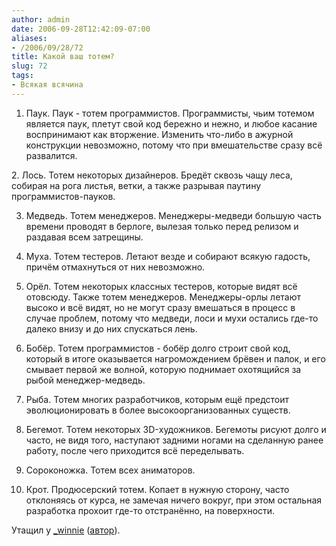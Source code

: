 ```yaml
---
author: admin
date: 2006-09-28T12:42:09-07:00
aliases:
- /2006/09/28/72
title: Какой ваш тотем?
slug: 72
tags:
- Всякая всячина
---
```


1. Паук. Паук - тотем программистов. Программисты, чьим тотемом является паук, плетут свой код бережно и нежно, и любое касание воспринимают как вторжение. Изменить что-либо в ажурной конструкции невозможно, потому что при вмешательстве сразу всё развалится.

<!--more-->2. Лось. Тотем некоторых дизайнеров. Бредёт сквозь чащу леса, собирая на рога листья, ветки, а также разрывая паутину программистов-пауков.

3. Медведь. Тотем менеджеров. Менеджеры-медведи большую часть времени проводят в берлоге, вылезая только перед релизом и раздавая всем затрещины.

4. Муха. Тотем тестеров. Летают везде и собирают всякую гадость, причём отмахнуться от них невозможно.

5. Орёл. Тотем некоторых классных тестеров, которые видят всё отовсюду. Также тотем менеджеров. Менеджеры-орлы летают высоко и всё видят, но не могут сразу вмешаться в процесс в случае проблем, потому что медведи, лоси и мухи остались где-то далеко внизу и до них спускаться лень.

6. Бобёр. Тотем программистов - бобёр долго строит свой код, который в итоге оказывается нагромождением брёвен и палок, и его смывает первой же волной, которую поднимает охотящийся за рыбой менеджер-медведь.

7. Рыба. Тотем многих разработчиков, которым ещё предстоит эволюционировать в более высокоорганизованных существ.

8. Бегемот. Тотем некоторых 3D-художников. Бегемоты рисуют долго и часто, не видя того, наступают задними ногами на сделанную ранее работу, после чего приходится всё переделывать.

9. Сороконожка. Тотем всех аниматоров.

10. Крот. Продюсерский тотем. Копает в нужную сторону, часто отклоняясь от курса, не замечая ничего вокруг, при этом остальная разработка прохоит где-то отстранённо, на поверхности.

Утащил у [_winnie](http://users.livejournal.com/_winnie/82119.html) ([автор](http://www.dtf.ru/blog/read.php?id=42176)).
